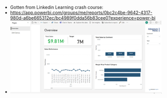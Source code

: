 - Gotten from Linkedin Learning crash course:
- https://app.powerbi.com/groups/me/reports/0bc2c4be-9642-4317-980d-a6be665312ec/bc4989f0dda56b83cee0?experience=power-bi
-  ![Dashboard](Overview_page.png)
 
